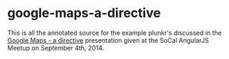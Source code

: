 google-maps-a-directive
=======================

This is all the annotated source for the example plunkr's discussed in the [Google Maps - a directive](https://docs.google.com/presentation/d/1qhy0_IiqV2bRKPF1brns7r9d0cyB5-gzSB93Cl97OHU/edit?usp=sharing)
presentation given at the SoCal AngularJS Meetup on September 4th, 2014.